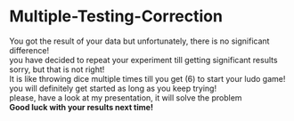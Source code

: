# Multiple-Testing-Correction
You got the result of your data but unfortunately, there is no significant difference!  
you have decided to repeat your experiment till getting significant results  
sorry, but that is not right!   
It is like throwing dice multiple times till you get (6) to start your ludo game!  
you will definitely get started as long as you keep trying!  
please, have a look at my presentation, it will solve the problem  
**Good luck with your results next time!**  
